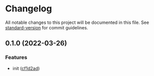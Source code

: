 # Changelog

All notable changes to this project will be documented in this file. See [standard-version](https://github.com/conventional-changelog/standard-version) for commit guidelines.

## 0.1.0 (2022-03-26)


### Features

* init ([cf1d2ad](https://github.com/samavati/TypeScript-Algorithm/commit/cf1d2ad898f3eba975f30216db09cfd6b0b3d87f))
